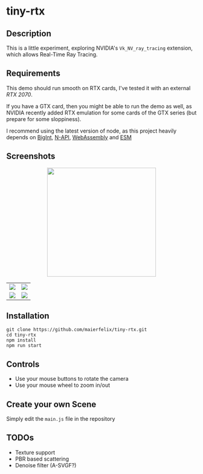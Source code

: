 # tiny-rtx

## Description

This is a little experiment, exploring NVIDIA's `Vk_NV_ray_tracing` extension, which allows Real-Time Ray Tracing. 

## Requirements

This demo should run smooth on RTX cards, I've tested it with an external *RTX 2070*.

If you have a GTX card, then you might be able to run the demo as well, as NVIDIA recently added RTX emulation for some cards of the GTX series (but prepare for some sloppiness).

I recommend using the latest version of node, as this project heavily depends on [BigInt](https://developer.mozilla.org/en-US/docs/Web/JavaScript/Reference/Global_Objects/BigInt), [N-API](https://nodejs.org/api/n-api.html), [WebAssembly](https://developer.mozilla.org/en-US/docs/WebAssembly) and [ESM](https://nodejs.org/api/esm.html)

## Screenshots

<p align="center">
  <img src="https://i.imgur.com/pKerS1J.gif" height="288">
</p>

|  |  |
:-------------------------:|:-------------------------:
<img src="https://i.imgur.com/H8nIv6r.png">  |  <img src="https://i.imgur.com/0LWCzJW.png">
<img src="https://i.imgur.com/5KOxFS1.png">  |  <img src="https://i.imgur.com/wPr1TH5.png">

## Installation

````
git clone https://github.com/maierfelix/tiny-rtx.git
cd tiny-rtx
npm install
npm run start
````

## Controls

 - Use your mouse buttons to rotate the camera
 - Use your mouse wheel to zoom in/out

## Create your own Scene

Simply edit the `main.js` file in the repository

## TODOs

 - Texture support
 - PBR based scattering
 - Denoise filter (A-SVGF?)
 
